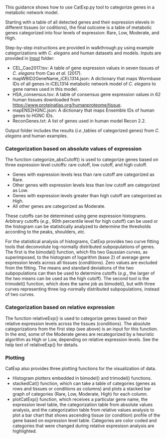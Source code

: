 
This guidance shows how to use CatExp.py tool to categorize genes in a metabolic network model. 

Starting with a table of all detected genes and their expression elevels in different tissues (or coditions), the final outcome is a table of metabolic genes categorized into four levels of expression: Rare, Low, Moderate, and High.

Step-by-step instructions are provided in walkthrough.py using example categorizations with <i>C. elegans</i> and human datasets and models. Inputs are provided in [Input](./Input/) folder:
  - CEL_Cao2017.tsv: A table of gene expression values in seven tissues of <i>C. elegans</i> from Cao <i>et al.</i> (2017).
  - mapWBID2GeneName_iCEL1314.json: A dictionary that maps Wormbase IDs of all genes in iCEL1314 metabolic network model of <i>C. elegans</i> to gene names used in this model.
  - HSA_consensus.tsv: A table of consensus gene expression values in 62 human tissues downloaded from https://www.proteinatlas.org/humanproteome/tissue. 
  - mapENS2HGNC.json: A dictionary that maps Ensemble IDs of human genes to HGNC IDs.
  - ReconGenes.txt: A list of genes used in human model Recon 2.2.
  
Output folder includes the results (<i>i.e.</i>,tables of categorized genes) from <i>C. elegans</i> and human examples.  


### Categorization based on absolute values of expression

The function categorize_absCutoff() is used to categorize genes based on three expression level cutoffs: rare cutoff, low cutoff, and high cutoff.     

  - Genes with expression levels less than rare cutoff are categorized as Rare. 
  - Other genes with expression levels less than low cutoff are categorized as Low.
  - Genes with expression levels greater than high cutoff are categorized as High.
  - All other genes are categorized as Moderate.

These cutoffs can be determined using gene expression histograms. Arbitrary cutoffs (<i>e.g.</i>, 90th percentile level for high cutoff) can be used or the histogram can be statistically analyzed to determine the thresholds according to the peaks, shoulders, <i>etc</i>. 

For the statistical analysis of histograms, CatExp provides two curve fitting tools that deconvolute log-normally distributed subpopulations of genes. The first is the bimodal() function, which fits two Gaussian curves, as superimposed, to the histogram of logarithm (base 2) of average gene expression levels across all tissues (conditions). Zero values are excluded from the fitting. The means and standard deviations of the two subpopulations can then be used to determine cutoffs (<i>e.g.</i>, the larger of the two means can be used as the high cutoff). The second tool is the trimodel() function, which does the same job as bimodel(), but with three curves representing three log-normally distributed subpopulations, instead of two curves.


### Categorization based on relative expression

The function relativeExp() is used to categorize genes based on their relative expression levels across the tissues (conditions). The absolute categorizations from the first step (see above) is an input for this function. In the end, some of the Moderate genes are recategorized by a heuristic algorithm as High or Low, depending on relative expression levels. See the help text of relativeExp() for details.    


### Plotting

CatExp also provides three plotting functions for the visualization of data.
  - Histogram plotters embedded in bimodel() and trimodel() functions.
  - stackedCat() function, which can take a table of categories (genes as rows and tissues or conditions as columns) and plots a stacked bar graph of categories (Rare, Low, Moderate, High) for each column.
  - plotCatExp() function, which receives a particular gene name, the expression level table, the categorization table from absolute values analysis, and the categorization table from relative values analysis to plot a bar chart that shows ascending tissue (or condition) profile of the gene based on expression level table. Categories are color coded and categories that were changed during relative expresison analysis are highlighted.


